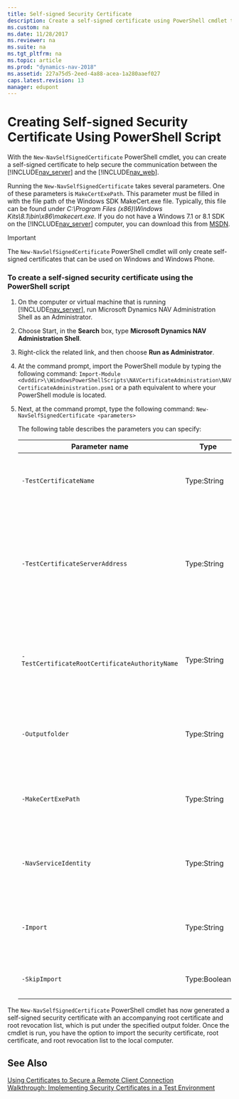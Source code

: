 ```yaml
---
title: Self-signed Security Certificate
description: Create a self-signed certificate using PowerShell cmdlet to help secure the communication between the Server and Web Client in Dynamics NAV.
ms.custom: na
ms.date: 11/28/2017
ms.reviewer: na
ms.suite: na
ms.tgt_pltfrm: na
ms.topic: article
ms.prod: "dynamics-nav-2018"
ms.assetid: 227a75d5-2eed-4a88-acea-1a280aaef027
caps.latest.revision: 13
manager: edupont
---
```

# Creating Self-signed Security Certificate Using PowerShell Script
With the `New-NavSelfSignedCertificate` PowerShell cmdlet, you can create a self-signed certificate to help secure the communication between the [!INCLUDE[nav_server](includes/nav_server_md.md)] and the [!INCLUDE[nav_web](includes/nav_web_md.md)].  
  
 Running the `New-NavSelfSignedCertificate` takes several parameters. One of these parameters is `MakeCertExePath`. This parameter must be filled in with the file path of the Windows SDK MakeCert.exe file. Typically, this file can be found under *C:\\Program Files \(x86\)\\Windows Kits\\8.1\\bin\\x86\\makecert.exe*. If you do not have a Windows 7.1 or 8.1 SDK on the [!INCLUDE[nav_server](includes/nav_server_md.md)] computer, you can download this from [MSDN](http://go.microsoft.com/fwlink/?LinkId=335897).  
  
> [!IMPORTANT]  
>  The `New-NavSelfSignedCertificate` PowerShell cmdlet will only create self-signed certificates that can be used on Windows and Windows Phone.  
  
### To create a self-signed security certificate using the PowerShell script  
  
1.  On the computer or virtual machine that is running [!INCLUDE[nav_server](includes/nav_server_md.md)], run Microsoft Dynamics NAV Administration Shell as an Administrator.  
  
2.  Choose Start, in the **Search** box, type **Microsoft Dynamics NAV Administration Shell**.  
  
3.  Right-click the related link, and then choose **Run as Administrator**.  
  
4.  At the command prompt, import the PowerShell module by typing the following command:  `Import-Module <dvddir>\\WindowsPowerShellScripts\NAVCertificateAdministration\NAVCertificateAdministration.psm1` or a path equivalent to where your PowerShell module is located.  
  
5.  Next, at the command prompt, type the following command: `New-NavSelfSignedCertificate <parameters>`  
  
     The following table describes the parameters you can specify:  
  
    |Parameter name|Type|Description|  
    |--------------------|----------|-----------------|  
    |`-TestCertificateName`|Type:String|The name that identifies your test certificate. The default value is `TestCertificate`. This parameter is optional.|  
    |`-TestCertificateServerAddress`|Type:String|The authority/entity that this certificate is issued for. Default is the computer host name. Specify this value if the [!INCLUDE[nav_server](includes/nav_server_md.md)] is accessed by using an address that differs from the computer name. This parameter is optional.|  
    |`-TestCertificateRootCertificateAuthorityName`|Type:String|The root certificate authority name. The name will identify the root certificate issuer. The default value is the `TestCertificate` parameter value prefixed `RootCA`. This parameter is optional.|  
    |`-Outputfolder`|Type:String|Specifies the output folder for the certificates. Default is the location where the script was executed from. This parameter is optional.|  
    |`-MakeCertExePath`|Type:String|The path of the Windows SDK MakeCert.exe tool. Default is the specified `Outputfolder`. This parameter is optional.|  
    |`-NavServiceIdentity`|Type:String|Username for the identity running the [!INCLUDE[nav_server](includes/nav_server_md.md)]. Default is `NTAUTHORITY\Network Service`. This parameter is optional.|  
    |`-Import`|Type:String|Imports the certificates after creation. If not specified, the user will be prompted for a reply. This parameter is optional.|  
    |`-SkipImport`|Type:Boolean|**false** will import certificates and **true** will skip the import of certificates.|  
  
 The `New-NavSelfSignedCertificate` PowerShell cmdlet has now generated a self-signed security certificate with an accompanying root certificate and root revocation list, which is put under the specified output folder. Once the cmdlet is run, you have the option to import the security certificate, root certificate, and root revocation list to the local computer.  
  
## See Also  
 [Using Certificates to Secure a Remote Client Connection](Using-Certificates-to-Secure-a-Remote-Client-Connection.md)   
 [Walkthrough: Implementing Security Certificates in a Test Environment](Walkthrough--Implementing-Security-Certificates-in-a-Test-Environment.md)